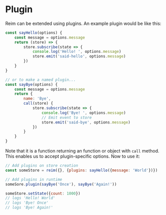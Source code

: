 # Plugin

Reim can be extended using plugins. An example plugin would be like this:

```javascript
const sayHello(options) {
    const message = options.message
    return (store) => {
        store.subscribe(state => {
            console.log('Hello! ', options.message)
            store.emit('said-hello', options.message)
        })
    }
}

// or to make a named plugin...
const sayBye(options) {
    const message = options.message
    return {
        name: 'Bye', 
        call(store) {
            store.subscribe(state => {
                console.log('Bye! ', options.message)
                // Emit event to store
                store.emit('said-bye', options.message)
            })
        }
    }
}
```

Note that it is a function returning an function or object with `call` method. This enables us to accept plugin-specific options. Now to use it:

```javascript
// Add plugins on store creation
const someStore = reim({}, {plugins: sayHello({message: 'World'})})

// Add plugins in runtime
someSore.plugin(sayBye('Once'), sayBye('Again!'))

someStore.setState({count: 1000})
// logs 'Hello! World'
// logs 'Bye! Once'
// logs 'Bye! Again!'
```

